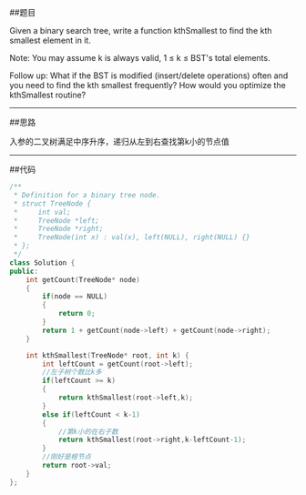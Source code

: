 ##题目

Given a binary search tree, write a function kthSmallest to find the kth smallest element in it.

Note: 
You may assume k is always valid, 1 ≤ k ≤ BST's total elements.

Follow up:
What if the BST is modified (insert/delete operations) often and you need to find the kth smallest frequently? How would you optimize the kthSmallest routine?

------

##思路

入参的二叉树满足中序升序，递归从左到右查找第k小的节点值

------

##代码

```cpp
/**
 * Definition for a binary tree node.
 * struct TreeNode {
 *     int val;
 *     TreeNode *left;
 *     TreeNode *right;
 *     TreeNode(int x) : val(x), left(NULL), right(NULL) {}
 * };
 */
class Solution {
public:
    int getCount(TreeNode* node)
    {
        if(node == NULL)
        {
            return 0;
        }
        return 1 + getCount(node->left) + getCount(node->right);
    }

    int kthSmallest(TreeNode* root, int k) {
        int leftCount = getCount(root->left);
        //左子树个数比k多
        if(leftCount >= k)
        {
            return kthSmallest(root->left,k);
        }
        else if(leftCount < k-1)
        {
            //第k小的在右子数
            return kthSmallest(root->right,k-leftCount-1);
        }
        //刚好是根节点
        return root->val;
    }
};
```